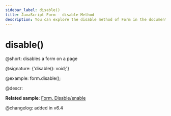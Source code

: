 ```yaml
---
sidebar_label: disable()
title: JavaScript Form - disable Method 
description: You can explore the disable method of Form in the documentation of the DHTMLX JavaScript UI library. Browse developer guides and API reference, try out code examples and live demos, and download a free 30-day evaluation version of DHTMLX Suite 7.
---
```


# disable()

@short: disables a form on a page

@signature: {'disable(): void;'}

@example:
form.disable();

@descr:

**Related sample**: [Form. Disable/enable](https://snippet.dhtmlx.com/few71nk2)

@changelog: added in v6.4

[comment]: # (@relatedapi: form/api/form_enable_method.md form/api/form_isdisabled_method.md)

[comment]: # (@related: form/work_with_form.md#enablingdisabling-a-form)
